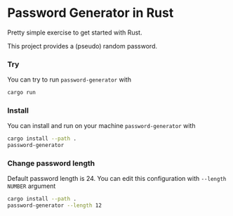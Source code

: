 # Password Generator in Rust
Pretty simple exercise to get started with Rust.

This project provides a (pseudo) random password.

### Try
You can try to run `password-generator` with
```bash
cargo run
```
### Install
You can install and run on your machine `password-generator` with
```bash
cargo install --path .
password-generator
```
### Change password length
Default password length is 24. You can edit this configuration with `--length NUMBER` argument
```bash
cargo install --path .
password-generator --length 12
```
